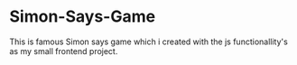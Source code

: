 # Simon-Says-Game
This is  famous Simon says game which i created with the js functionallity's as my small frontend project.
